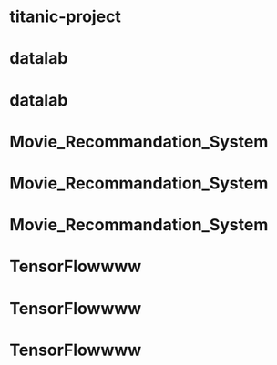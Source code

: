 # titanic-project
# datalab
# datalab
# Movie_Recommandation_System
# Movie_Recommandation_System
# Movie_Recommandation_System
# TensorFlowwww
# TensorFlowwww
# TensorFlowwww
